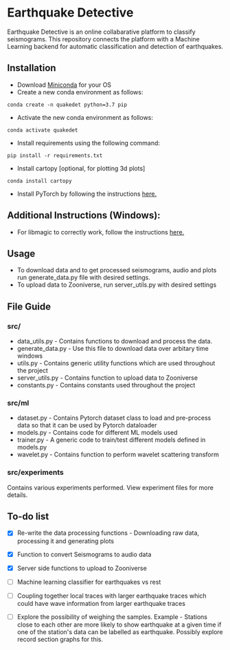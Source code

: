 # Earthquake Detective 
Earthquake Detective is an online collabarative platform to classify seismograms. This repository connects the platform with a Machine Learning backend for automatic classification and detection of earthquakes. 

## Installation 
* Download [Miniconda](https://docs.conda.io/en/latest/miniconda.html) for your OS 
* Create a new conda environment as follows: 
```
conda create -n quakedet python=3.7 pip
```
* Activate the new conda environment as follows: 
```
conda activate quakedet
```
* Install requirements using the following command: 
```
pip install -r requirements.txt
```
* Install cartopy [optional, for plotting 3d plots] 
```
conda install cartopy 
```
* Install PyTorch by following the instructions [here.](https://pytorch.org/get-started/locally/)

## Additional Instructions (Windows): 
* For libmagic to correctly work, follow the instructions [here.](https://github.com/ahupp/python-magic#windows)


## Usage 
* To download data and to get processed seismograms, audio and plots run generate_data.py file with desired settings. 
* To upload data to Zooniverse, run server_utils.py with desired settings 

## File Guide 
### src/ 
* data_utils.py - Contains functions to download and process the data.
* generate_data.py - Use this file to download data over arbitary time windows 
* utils.py - Contains generic utility functions which are used throughout the project 
* server_utils.py - Contains function to upload data to Zooniverse 
* constants.py - Contains constants used throughout the project  

### src/ml 
* dataset.py - Contains Pytorch dataset class to load and pre-process data so that it can be used by Pytorch dataloader 
* models.py - Contains code for different ML models used 
* trainer.py - A generic code to train/test different models defined in models.py 
* wavelet.py - Contains function to perform wavelet scattering transform 

### src/experiments 
Contains various experiments performed. View experiment files for more details. 

## To-do list 
- [X]  Re-write the data processing functions - Downloading raw data, processing it and 
generating plots 
- [X]  Function to convert Seismograms to audio data 
- [X] Server side functions to upload to Zooniverse 
- [ ]  Machine learning classifier for earthquakes vs rest 
- [ ]  Coupling together local traces with larger earthquake traces which could have wave 
information from larger earthquake traces 
- [ ]  Explore the possibility of weighing the samples. Example - Stations close to each other 
are more likely to show earthquake at a given time if one of the station's data can be labelled 
as earthquake. Possibly explore record section graphs for this.  


